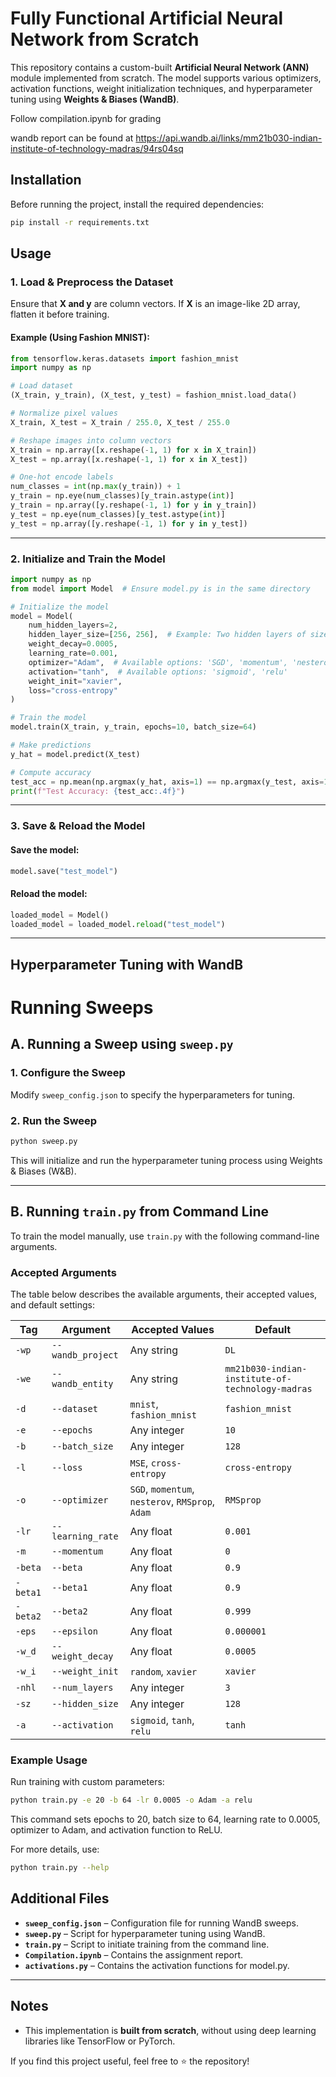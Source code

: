 # Fully Functional Artificial Neural Network from Scratch

This repository contains a custom-built **Artificial Neural Network (ANN)** module implemented from scratch. The model supports various optimizers, activation functions, weight initialization techniques, and hyperparameter tuning using **Weights & Biases (WandB)**.

Follow compilation.ipynb for grading

wandb report can be found at https://api.wandb.ai/links/mm21b030-indian-institute-of-technology-madras/94rs04sq

## Installation

Before running the project, install the required dependencies:

```bash
pip install -r requirements.txt
```

## Usage

### 1. Load & Preprocess the Dataset

Ensure that **X and y** are column vectors. If **X** is an image-like 2D array, flatten it before training.

#### Example (Using Fashion MNIST):

```python
from tensorflow.keras.datasets import fashion_mnist
import numpy as np

# Load dataset
(X_train, y_train), (X_test, y_test) = fashion_mnist.load_data()

# Normalize pixel values
X_train, X_test = X_train / 255.0, X_test / 255.0

# Reshape images into column vectors
X_train = np.array([x.reshape(-1, 1) for x in X_train])
X_test = np.array([x.reshape(-1, 1) for x in X_test])

# One-hot encode labels
num_classes = int(np.max(y_train)) + 1  
y_train = np.eye(num_classes)[y_train.astype(int)]
y_train = np.array([y.reshape(-1, 1) for y in y_train])
y_test = np.eye(num_classes)[y_test.astype(int)]
y_test = np.array([y.reshape(-1, 1) for y in y_test])
```

---

### 2. Initialize and Train the Model

```python
import numpy as np
from model import Model  # Ensure model.py is in the same directory

# Initialize the model
model = Model(
    num_hidden_layers=2,
    hidden_layer_size=[256, 256],  # Example: Two hidden layers of size 256 each
    weight_decay=0.0005,
    learning_rate=0.001,
    optimizer="Adam",  # Available options: 'SGD', 'momentum', 'nesterov', 'RMSprop'
    activation="tanh",  # Available options: 'sigmoid', 'relu'
    weight_init="xavier",
    loss="cross-entropy"
)

# Train the model
model.train(X_train, y_train, epochs=10, batch_size=64)

# Make predictions
y_hat = model.predict(X_test)

# Compute accuracy
test_acc = np.mean(np.argmax(y_hat, axis=1) == np.argmax(y_test, axis=1))
print(f"Test Accuracy: {test_acc:.4f}")
```

---

### 3. Save & Reload the Model

#### Save the model:

```python
model.save("test_model")
```

#### Reload the model:

```python
loaded_model = Model()
loaded_model = loaded_model.reload("test_model")
```

---

## Hyperparameter Tuning with WandB

# Running Sweeps

## A. Running a Sweep using `sweep.py`

### 1. Configure the Sweep
Modify `sweep_config.json` to specify the hyperparameters for tuning.

### 2. Run the Sweep
```bash
python sweep.py
```
This will initialize and run the hyperparameter tuning process using Weights & Biases (W&B).

---

## B. Running `train.py` from Command Line

To train the model manually, use `train.py` with the following command-line arguments.

### Accepted Arguments
The table below describes the available arguments, their accepted values, and default settings:

| Tag | Argument | Accepted Values | Default |
|------|----------|----------------|---------|
| `-wp` | `--wandb_project` | Any string | `DL` |
| `-we` | `--wandb_entity` | Any string | `mm21b030-indian-institute-of-technology-madras` |
| `-d` | `--dataset` | `mnist`, `fashion_mnist` | `fashion_mnist` |
| `-e` | `--epochs` | Any integer | `10` |
| `-b` | `--batch_size` | Any integer | `128` |
| `-l` | `--loss` | `MSE`, `cross-entropy` | `cross-entropy` |
| `-o` | `--optimizer` | `SGD`, `momentum`, `nesterov`, `RMSprop`, `Adam` | `RMSprop` |
| `-lr` | `--learning_rate` | Any float | `0.001` |
| `-m` | `--momentum` | Any float | `0` |
| `-beta` | `--beta` | Any float | `0.9` |
| `-beta1` | `--beta1` | Any float | `0.9` |
| `-beta2` | `--beta2` | Any float | `0.999` |
| `-eps` | `--epsilon` | Any float | `0.000001` |
| `-w_d` | `--weight_decay` | Any float | `0.0005` |
| `-w_i` | `--weight_init` | `random`, `xavier` | `xavier` |
| `-nhl` | `--num_layers` | Any integer | `3` |
| `-sz` | `--hidden_size` | Any integer | `128` |
| `-a` | `--activation` | `sigmoid`, `tanh`, `relu` | `tanh` |

### Example Usage
Run training with custom parameters:
```bash
python train.py -e 20 -b 64 -lr 0.0005 -o Adam -a relu
```
This command sets epochs to 20, batch size to 64, learning rate to 0.0005, optimizer to Adam, and activation function to ReLU.

For more details, use:
```bash
python train.py --help
```


## Additional Files

- **`sweep_config.json`** – Configuration file for running WandB sweeps.
- **`sweep.py`** – Script for hyperparameter tuning using WandB.
- **`train.py`** – Script to initiate training from the command line.
- **`Compilation.ipynb`** – Contains the assignment report.
- **`activations.py`** – Contains the activation functions for model.py.


---

## Notes

- This implementation is **built from scratch**, without using deep learning libraries like TensorFlow or PyTorch.


If you find this project useful, feel free to ⭐ the repository!

